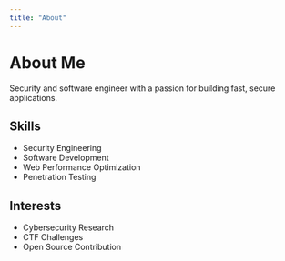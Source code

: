 ```yaml
---
title: "About"
---
```


# About Me

Security and software engineer with a passion for building fast, secure applications.

## Skills

- Security Engineering
- Software Development
- Web Performance Optimization
- Penetration Testing

## Interests

- Cybersecurity Research
- CTF Challenges
- Open Source Contribution
